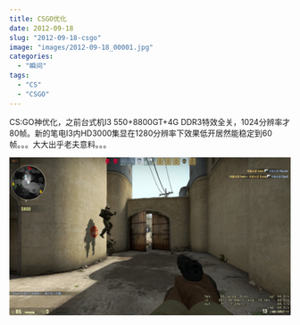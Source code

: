 ```yaml
---
title: CSGO优化
date: 2012-09-18
slug: "2012-09-18-csgo"
image: "images/2012-09-18_00001.jpg"
categories:
  - "瞬间"
tags: 
  - "CS"
  - "CSGO"
---
```

CS:GO神优化，之前台式机I3 550+8800GT+4G DDR3特效全关，1024分辨率才80帧。新的笔电I3内HD3000集显在1280分辨率下效果低开居然能稳定到60帧。。。大大出乎老夫意料。。。

![](images/2012-09-18_00001.jpg)
